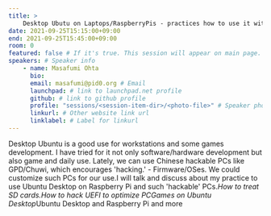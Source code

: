 ```yaml
---
title: >
    Desktop Ubutu on Laptops/RaspberryPis - practices how to use it with SD cards, how to manage UEFI and more 
date: 2021-09-25T15:15:00+09:00
end: 2021-09-25T15:45:00+09:00
room: 0
featured: false # If it's true. This session will appear on main page.
speakers: # Speaker info
    - name: Masafumi Ohta
      bio: 
      email: masafumi@pid0.org # Email
      launchpad: # link to launchpad.net profile
      github: # link to github profile
      profile: "sessions/<session-item-dir>/<photo-file>" # Speaker photo
      linkurl: # Other website link url
      linklabel: # Label for linkurl
---
```

Desktop Ubuntu is a good use for workstations and some games development. I have tried for it not only software/hardware development but also game and daily use. Lately, we can use Chinese hackable PCs like GPD/Chuwi, which encourages 'hacking.' - Firmware/OSes. We could customize such PCs for our use.I will talk and discuss about my practice to use Ubuntu Desktop on Raspberry Pi and such 'hackable' PCs.*How to treat SD cards.*How to hack UEFI to optimize PC*Games on Ubuntu Desktop*Ubuntu Desktop and Raspberry Pi and more


